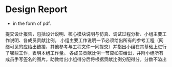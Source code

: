 # Design Report

+ in the form of pdf.

提交设计报告，包括设计说明、核心模块说明与仿真、调试过程分析、小组主要工作说明、各成员贡献比例。
小组主要工作说明一节必须给出所有的参考工程（网络可见的应给出链接，其他参考与工程文件一同提交）并指出小组在其基础上进行了哪些工作，表明本组工作量。
各成员贡献比例一节应如实给出，并附小组所有成员手写签名的图片。助教给出小组得分后将根据贡献比例分配得分，分数不溢出
